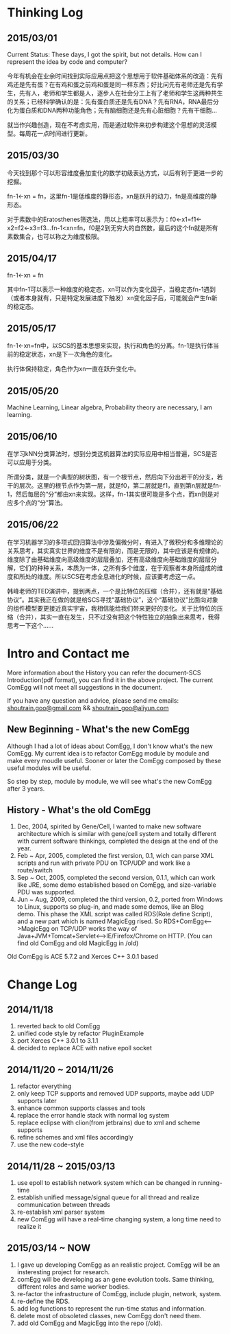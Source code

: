 Thinking Log
==================
2015/03/01
---------
Current Status: These days, I got the spirit, but not details.  How can I represent the idea by code and computer?

今年有机会在业余时间找到实际应用点把这个思想用于软件基础体系的改造：先有鸡还是先有蛋？在有鸡和蛋之前鸡和蛋是同一样东西；好比问先有老师还是先有学生，先有人，老师和学生都是人，逐步人在社会分工上有了老师和学生这两种共生的关系；已经科学确认的是：先有蛋白质还是先有DNA？先有RNA，RNA最后分化为蛋白质和DNA两种功能角色；先有脑细胞还是先有心脏细胞？先有干细胞…

就当作兴趣创造，现在不考虑实用，而是通过软件来初步构建这个思想的灵活模型。每周花一点时间进行更新。

2015/03/30
---------
今天找到那个可以形容维度叠加变化的数学初级表达方式，以后有利于更进一步的挖掘。

fn-1<-xn = fn，这里fn-1是低维度的静形态，xn是跃升的动力，fn是高维度的静形态。

对于素数中的Eratosthenes筛选法，用以上粗率可以表示为：f0<-x1=f1<-x2=f2<-x3=f3...fn-1<xn=fn，f0是2到无穷大的自然数，最后的这个fn就是所有素数集合，也可以称之为维度极限。

2015/04/17
---------
fn-1<-xn = fn

其中fn-1可以表示一种维度的稳定态，xn可以作为变化因子，当稳定态fn-1遇到（或者本身就有，只是特定发展进度下触发）xn变化因子后，可能就会产生fn新的稳定态。

2015/05/17
---------
fn-1<-xn=fn中，以SCS的基本思想来实现，执行和角色的分离。fn-1是执行体当前的稳定状态，xn是下一次角色的变化。

执行体保持稳定，角色作为xn一直在跃升变化中。

2015/05/20
---------
Machine Learning, Linear algebra, Probability theory are necessary, I am learning.

2015/06/10
---------
在学习kNN分类算法时，想到分类这机器算法的实际应用中相当普遍，SCS是否可以应用于分类。

所谓分类，就是一个典型的树状图，有一个根节点，然后向下分出若干的分支，若干的层次。这里的根节点作为第一层，就是f0，第二层就是f1，直到第n层就是fn-1，然后每层的“分”都由xn来实现。这样，fn-1其实很可能是多个点，而xn则是对应多个点的“分”算法。

2015/06/22
---------
在学习机器学习的多项式回归算法中涉及偏微分时，有进入了微积分和多维理论的关系思考，其实真实世界的维度不是有限的，而是无限的，其中应该是有规律的。维度除了由基础维度向高级维度的层层叠加，还有高级维度向基础维度的层层分解，它们的种种关系，本质为一体，之所有多个维度，在于观察者本身所组成的维度和所处的维度。所以SCS在考虑全息进化的时候，应该要考虑这一点。

韩峰老师的TED演讲中，提到两点，一个是比特位的压缩（合并），还有就是“基础协议”。其实我正在做的就是给SCS寻找“基础协议”，这个“基础协议”比面向对象的组件模型要更接近真实宇宙，我相信能给我们带来更好的变化。关于比特位的压缩（合并），其实一直在发生，只不过没有把这个特性独立的抽象出来思考，我得思考一下这个……

Intro and Contact me
==================
More information about the History you can refer the document-SCS Introduction(pdf format), you can find it in the above project.  The current ComEgg will not meet all suggestions in the document. 

If you have any question and advice, please send me emails: shoutrain.goo@gmail.com && shoutrain_goo@aliyun.com

New Beginning - What's the new ComEgg
---------
Although I had a lot of ideas about ComEgg, I don't know what's the new ComEgg.  My current idea is to refactor ComEgg module by module and make every moudle useful.  Sooner or later the ComEgg composed by these useful modules will be useful.

So step by step, module by module, we will see what's the new ComEgg after 3 years.

History - What's the old ComEgg
---------
1. Dec, 2004, spirited by Gene/Cell, I wanted to make new software architecture which is similar with gene/cell system and totally different with current software thinkings, completed the design at the end of the year.
2. Feb ~ Apr, 2005, completed the first version, 0.1, wich can parse XML scripts and run with private PDU on TCP/UDP and work like a route/switch
3. Sep ~ Oct, 2005, completed the second version, 0.1.1, which can work like JRE, some demo established based on ComEgg, and size-variable PDU was supported.
4. Jun ~ Aug, 2009, completed the third version, 0.2, ported from Windows to Linux, supports so plug-in, and made some demos, like an Blog demo.  This phase the XML script was called RDS(Role define Script), and a new part which is named MagicEgg rised.  So RDS+ComEgg<-->MagicEgg on TCP/UDP works the way of Java+JVM+Tomcat+Servlet<-->IE/Firefox/Chrome on HTTP. (You can find old ComEgg and old MagicEgg in /old)

Old ComEgg is ACE 5.7.2 and Xerces C++ 3.0.1 based

Change Log
==================
2014/11/18
---------
1. reverted back to old ComEgg
2. unified code style by refactor PluginExample
3. port Xerces C++ 3.0.1 to 3.1.1
4. decided to replace ACE with native epoll socket

2014/11/20 ~ 2014/11/26
---------
1. refactor everything
2. only keep TCP supports and removed UDP supports, maybe add UDP supports later
3. enhance common supports classes and tools
4. replace the error handle stack with normal log system
5. replace eclipse with clion(from jetbrains) due to xml and scheme supports
6. refine schemes and xml files accordingly
7. use the new code-style

2014/11/28 ~ 2015/03/13
---------
1. use epoll to establish network system which can be changed in running-time
2. establish unified message/signal queue for all thread and realize communication between threads
3. re-establish xml parser system
4. new ComEgg will have a real-time changing system, a long time need to realize it

2015/03/14 ~ NOW
---------
1. I gave up developing ComEgg as an realistic project. ComEgg will be an insteresting project for research. 
2. comEgg will be developing as an gene evolution tools.  Same thinking, different roles and same worker bodies.
3. re-factor the infrastructure of ComEgg, include plugin, network, system.
4. re-define the RDS.
5. add log functions to represent the run-time status and information.
6. delete most of obsoleted classes, new ComEgg don't need them.
7. add old ComEgg and MagicEgg into the repo (/old).

